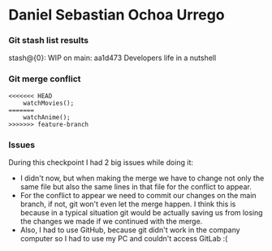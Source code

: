 # Daniel Sebastian Ochoa Urrego

### Git stash list results

stash@{0}: WIP on main: aa1d473 Developers life in a nutshell

### Git merge conflict

```
<<<<<<< HEAD
    watchMovies();
=======
    watchAnime();
>>>>>>> feature-branch
```

### Issues

During this checkpoint I had 2 big issues while doing it:

* I didn't now, but when making the merge we have to change not only the same file but also the same lines in that file for the conflict to appear.
* For the conflict to appear we need to commit our changes on the main branch, if not, git won't even let the merge happen. I think this is because in a typical situation git would be actually saving us from losing the changes we made if we continued with the merge.
* Also, I had to use GitHub, because git didn't work in the company computer so I had to use my PC and couldn't access GitLab :(